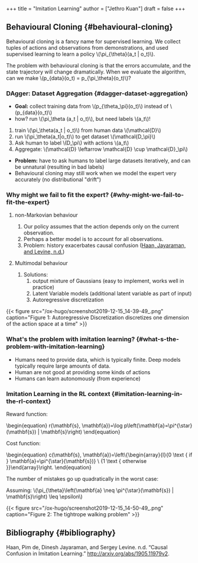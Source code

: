 +++
title = "Imitation Learning"
author = ["Jethro Kuan"]
draft = false
+++

## Behavioural Cloning {#behavioural-cloning}

Behavioural cloning is a fancy name for supervised learning. We
collect tuples of actions and observations from demonstrations, and
used supervised learning to learn a policy \\(\pi\_{\theta}(a_t | o_t)\\).

The problem with behavioural cloning is that the errors accumulate,
and the state trajectory will change dramatically. When we evaluate
the algorithm, can we make \\(p\_{data}(o_t) = p\_{\pi\_\theta}(o_t)\\)?

### DAgger: Dataset Aggregation {#dagger-dataset-aggregation}

- **Goal:** collect training data from \\(p\_{\theta\_\pi}(o_t)\\) instead of \\(p\_{data}(o_t)\\)
- how? run \\(\pi\_\theta (a_t | o_t)\\), but need labels \\(a_t\\)!

<!--listend-->

1.  train \\(\pi\_\theta(a_t | o_t)\\) from human data \\(\mathcal{D}\\)
2.  run \\(\pi\_\theta(a_t|o_t)\\) to get dataset \\(\mathcal{D\_\pi}\\)
3.  Ask human to label \\(D\_\pi\\) with actions \\(a_t\\)
4.  Aggregate: \\(\mathcal{D} \leftarrow \mathcal{D} \cup \mathcal{D}\_\pi\\)

<!--listend-->

- **Problem:** have to ask humans to label large datasets iteratively, and
  can be unnatural (resulting in bad labels)
- Behavioural cloning may still work when we model the expert very
  accurately (no distributional "drift")

### Why might we fail to fit the expert? {#why-might-we-fail-to-fit-the-expert}

1.  non-Markovian behaviour

    1.  Our policy assumes that the action depends only on the current
        observation.
    2.  Perhaps a better model is to account for all observations.
    3.  Problem: history exacerbates causal confusion
        ([Haan, Jayaraman, and Levine, n.d.](#org7411af8))

2.  Multimodal behaviour
    1.  Solutions:
        1.  output mixture of Gaussians (easy to implement, works well in
            practice)
        2.  Latent Variable models (additional latent variable as part of
            input)
        3.  Autoregressive discretization

{{< figure src="/ox-hugo/screenshot2019-12-15_14-39-49_.png" caption="Figure 1: Autoregressive Discretization discretizes one dimension of the action space at a time" >}}

### What's the problem with imitation learning? {#what-s-the-problem-with-imitation-learning}

- Humans need to provide data, which is typically finite. Deep models
  typically require large amounts of data.
- Human are not good at providing some kinds of actions
- Humans can learn autonomously (from experience)

### Imitation Learning in the RL context {#imitation-learning-in-the-rl-context}

Reward function:

\begin{equation}
r(\mathbf{s}, \mathbf{a})=\log p\left(\mathbf{a}=\pi^{\star}(\mathbf{s}) | \mathbf{s}\right)
\end{equation}

Cost function:

\begin{equation}
c(\mathbf{s}, \mathbf{a})=\left\\{\begin{array}{l}{0 \text { if } \mathbf{a}=\pi^{\star}(\mathbf{s})} \\ {1 \text { otherwise }}\end{array}\right.
\end{equation}

The number of mistakes go up quadratically in the worst case:

Assuming: \\(\pi\_{\theta}\left(\mathbf{a} \neq \pi^{\star}(\mathbf{s}) | \mathbf{s}\right) \leq \epsilon\\)

{{< figure src="/ox-hugo/screenshot2019-12-15_14-50-49_.png" caption="Figure 2: The tightrope walking problem" >}}

## Bibliography {#bibliography}

<a id="org7411af8"></a>Haan, Pim de, Dinesh Jayaraman, and Sergey Levine. n.d. “Causal Confusion in Imitation Learning.” <http://arxiv.org/abs/1905.11979v2>.

